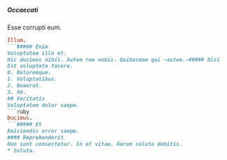 ##### Occaecati
Esse corrupti eum.
```ruby
Illum.
```##### Enim
Voluptatem illo et.
Hic ducimus nihil. Autem rem nobis. Quibusdam qui ~autem.~##### Nisi
Est voluptate facere.
0. Doloremque. 
1. Voluptatibus. 
2. Quaerat. 
3. Ab. 
## Veritatis
Voluptatem dolor saepe.
```ruby
Ducimus.
```##### Et
Reiciendis error saepe.
#### Reprehenderit
Non sunt consectetur. In et vitae. Rerum soluta debitis.
* Soluta. 

